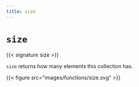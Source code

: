 ```yaml
---
title: size
---
```


# `size`

{{< signature size >}}

`size` returns how many elements this collection has.

{{< figure src="images/functions/size.svg" >}}

